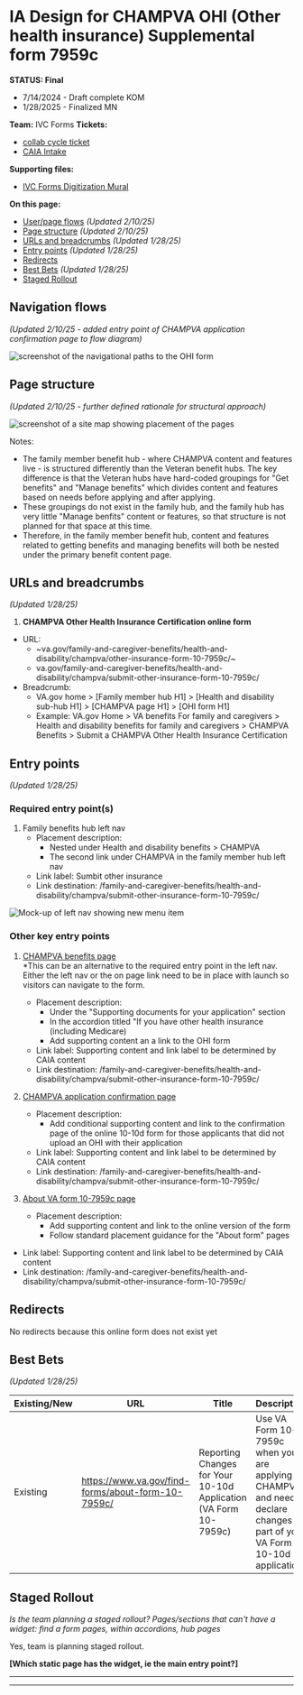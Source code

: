 # IA Design for CHAMPVA OHI (Other health insurance) Supplemental form 7959c
**STATUS: Final**
- 7/14/2024 - Draft complete KOM
- 1/28/2025 - Finalized MN

**Team:** IVC Forms
**Tickets:** 
- [collab cycle ticket](https://github.com/orgs/department-of-veterans-affairs/projects/929/views/1?filterQuery=ohi&pane=issue&itemId=62895038)
- [CAIA Intake](https://github.com/department-of-veterans-affairs/va.gov-team/issues/77855)

**Supporting files:**
- [IVC Forms Digitization Mural](https://app.mural.co/t/departmentofveteransaffairs9999/m/departmentofveteransaffairs9999/1702677961676/13148d7aadd948a857eaa8fe5e04f6a9b09c3f9e?wid=69-1702678012459)

**On this page:**
- [User/page flows](#flows) *(Updated 2/10/25)*
- [Page structure](#map) *(Updated 2/10/25)*
- [URLs and breadcrumbs](#url) *(Updated 1/28/25)*
- [Entry points](#nav) *(Updated 1/28/25)*
- [Redirects](#redirects)
- [Best Bets](#bestbets) *(Updated 1/28/25)*
- [Staged Rollout](#stagedrollout)


## <a name="flows"></a>Navigation flows <br>
*(Updated 2/10/25 - added entry point of CHAMPVA application confirmation page to flow diagram)*

![screenshot of the navigational paths to the OHI form](https://github.com/user-attachments/assets/aea0b7bd-e46d-4934-a637-c1c845c4c484)




## <a name="map"></a>Page structure<br>
*(Updated 2/10/25 - further defined rationale for structural approach)*

![screenshot of a site map showing placement of the pages](https://github.com/user-attachments/assets/8b2c261f-fb1d-45ad-ad66-20bd75d69b14)


Notes:
- The family member benefit hub - where CHAMPVA content and features live - is structured differently than the Veteran benefit hubs. The key difference is that the Veteran hubs have hard-coded groupings for "Get benefits" and "Manage benefits" which divides content and features based on needs before applying and after applying.
- These groupings do not exist in the family hub, and the family hub has very little "Manage benfits" content or features, so that structure is not planned for that space at this time. 
- Therefore, in the family member benefit hub, content and features related to getting benefits and managing benefits will both be nested under the primary benefit content page.


## <a name="url"></a>URLs and breadcrumbs
*(Updated 1/28/25)*

1) **CHAMPVA Other Health Insurance Certification online form**
- URL:
  - ~va.gov/family-and-caregiver-benefits/health-and-disability/champva/other-insurance-form-10-7959c/~
  - va.gov/family-and-caregiver-benefits/health-and-disability/champva/submit-other-insurance-form-10-7959c/
- Breadcrumb:
  - VA.gov home > [Family member hub H1] > [Health and disability sub-hub H1] > [CHAMPVA page H1] > [OHI form H1]
  - Example: VA.gov Home > VA benefits For family and caregivers > Health and disability benefits for family and caregivers > CHAMPVA Benefits > Submit a CHAMPVA Other Health Insurance Certification


## <a name="nav"></a>Entry points <br>
*(Updated 1/28/25)*

### Required entry point(s)

1. Family benefits hub left nav
    - Placement description:
      - Nested under Health and disability benefits > CHAMPVA
      - The second link under CHAMPVA in the family member hub left nav
    - Link label: Sumbit other insurance
    - Link destination: /family-and-caregiver-benefits/health-and-disability/champva/submit-other-insurance-form-10-7959c/

![Mock-up of left nav showing new menu item](https://github.com/user-attachments/assets/f4114e77-c458-4bec-ad8e-0b34087c2cd2)

### Other key entry points

1. [CHAMPVA benefits page](https://www.va.gov/family-and-caregiver-benefits/health-and-disability/champva/)
  <br> *This can be an alternative to the required entry point in the left nav. Either the left nav or the on page link need to be in place with launch so visitors can navigate to the form.
    - Placement description:
      - Under the "Supporting documents for your application" section
      - In the accordion titled "If you have other health insurance (including Medicare)
      - Add supporting content an a link to the OHI form
    - Link label: Supporting content and link label to be determined by CAIA content
    - Link destination: /family-and-caregiver-benefits/health-and-disability/champva/submit-other-insurance-form-10-7959c/

2. [CHAMPVA application confirmation page](https://www.va.gov/family-and-caregiver-benefits/health-and-disability/champva/apply-form-10-10d/) 
    - Placement description:
        - Add conditional supporting content and link to the confirmation page of the online 10-10d form for those applicants that did not upload an OHI with their application
    - Link label: Supporting content and link label to be determined by CAIA content
    - Link destination: /family-and-caregiver-benefits/health-and-disability/champva/submit-other-insurance-form-10-7959c/


3. [About VA form 10-7959c page](https://www.va.gov/find-forms/about-form-10-7959c/)
    - Placement description:
      - Add supporting content and link to the online version of the form
      - Follow standard placement guidance for the "About form" pages
  - Link label: Supporting content and link label to be determined by CAIA content
  - Link destination: /family-and-caregiver-benefits/health-and-disability/champva/submit-other-insurance-form-10-7959c/


## <a name="redirects"></a>Redirects <br>
No redirects because this online form does not exist yet


## <a name="bestbets"></a>Best Bets<br>
*(Updated 1/28/25)*

Existing/New | URL  | Title  | Description | Keywords | Notes  
--- | --- | --- | --- | --- | ---
Existing | https://www.va.gov/find-forms/about-form-10-7959c/ | Reporting Changes for Your 10-10d Application (VA Form 10-7959c) | Use VA Form 10-7959c when you are applying for CHAMPVA and need to declare changes as part of your VA Form 10-10d application. | 10-7959c, form 10-7959c, va 10-7959c, va form 10-7959c | Update this best bet to direct users to the online form rather than the "About form" page.  Update title and description.  Review keywords. 

## <a name="stagedrollout"></a>Staged Rollout<br>
*Is the team planning a staged rollout? Pages/sections that can't have a widget: find a form pages, within accordions, hub pages*

Yes, team is planning staged rollout.

**[Which static page has the widget, ie the main entry point?]**




<hr>
<hr>
